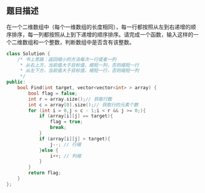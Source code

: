 ## 题目描述
在一个二维数组中（每个一维数组的长度相同），每一行都按照从左到右递增的顺序排序，每一列都按照从上到下递增的顺序排序。请完成一个函数，输入这样的一个二维数组和一个整数，判断数组中是否含有该整数。

```c++
class Solution {
    /* 书上思路：返回缩小的方法每次一行或者一列
     * 从右上方，当前值大于目标值，缩短一列，否则缩短一行
     * 从左下方，当前值大于目标值，缩短一行，否则缩短一列
     */
public:
    bool Find(int target, vector<vector<int> > array) {
        bool flag = false;
        int r = array.size();// 获取行数
        int c = array[0].size();// 获取行的元素个数
        for (int i = 0,j = c - 1;i < r && j >= 0;){
            if (array[i][j] == target){
                flag = true;
                break;
            }
            if (array[i][j] > target){
                j--; // 行缩
            }else {
                i++; // 列缩
            }
        }
        return flag;
    }
};

```